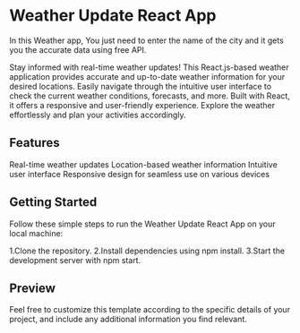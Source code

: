 # Weather Update React App
In this Weather app, You just need to enter the name of the city and it gets you the accurate data using free API.

Stay informed with real-time weather updates! This React.js-based weather application provides accurate and up-to-date weather information for your desired locations. Easily navigate through the intuitive user interface to check the current weather conditions, forecasts, and more. Built with React, it offers a responsive and user-friendly experience. Explore the weather effortlessly and plan your activities accordingly.

## Features
Real-time weather updates
Location-based weather information
Intuitive user interface
Responsive design for seamless use on various devices

## Getting Started
Follow these simple steps to run the Weather Update React App on your local machine:

1.Clone the repository.
2.Install dependencies using npm install.
3.Start the development server with npm start.

## Preview





Feel free to customize this template according to the specific details of your project, and include any additional information you find relevant.

